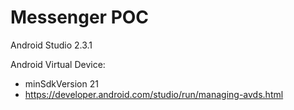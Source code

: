 # Messenger POC

Android Studio 2.3.1

Android Virtual Device:
- minSdkVersion 21
- https://developer.android.com/studio/run/managing-avds.html

